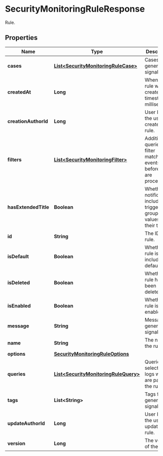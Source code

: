 

# SecurityMonitoringRuleResponse

Rule.

## Properties

Name | Type | Description | Notes
------------ | ------------- | ------------- | -------------
**cases** | [**List&lt;SecurityMonitoringRuleCase&gt;**](SecurityMonitoringRuleCase.md) | Cases for generating signals. |  [optional]
**createdAt** | **Long** | When the rule was created, timestamp in milliseconds. |  [optional]
**creationAuthorId** | **Long** | User ID of the user who created the rule. |  [optional]
**filters** | [**List&lt;SecurityMonitoringFilter&gt;**](SecurityMonitoringFilter.md) | Additional queries to filter matched events before they are processed. |  [optional]
**hasExtendedTitle** | **Boolean** | Whether the notifications include the triggering group-by values in their title. |  [optional]
**id** | **String** | The ID of the rule. |  [optional]
**isDefault** | **Boolean** | Whether the rule is included by default. |  [optional]
**isDeleted** | **Boolean** | Whether the rule has been deleted. |  [optional]
**isEnabled** | **Boolean** | Whether the rule is enabled. |  [optional]
**message** | **String** | Message for generated signals. |  [optional]
**name** | **String** | The name of the rule. |  [optional]
**options** | [**SecurityMonitoringRuleOptions**](SecurityMonitoringRuleOptions.md) |  |  [optional]
**queries** | [**List&lt;SecurityMonitoringRuleQuery&gt;**](SecurityMonitoringRuleQuery.md) | Queries for selecting logs which are part of the rule. |  [optional]
**tags** | **List&lt;String&gt;** | Tags for generated signals. |  [optional]
**updateAuthorId** | **Long** | User ID of the user who updated the rule. |  [optional]
**version** | **Long** | The version of the rule. |  [optional]



